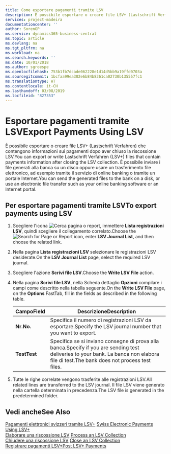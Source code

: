 ```yaml
---
title: Come esportare pagamenti tramite LSV
description: È possibile esportare o creare file LSV+ (Lastschrift Verfahren) che contengono informazioni sui pagamenti dopo aver chiuso la riscossione LSV. È possibile inviare i file generati alla banca su un disco oppure usare un trasferimento file elettronico, ad esempio tramite il servizio di online banking o tramite un portale Internet.
services: project-madeira
documentationcenter: ''
author: SorenGP
ms.service: dynamics365-business-central
ms.topic: article
ms.devlang: na
ms.tgt_pltfrm: na
ms.workload: na
ms.search.keywords: ''
ms.date: 10/01/2018
ms.author: sgroespe
ms.openlocfilehash: 753b1fb7dcade062228e1d14d5bb9a19ffd0703a
ms.sourcegitcommit: 1bcfaa99ea302e6b84b8361ca02730b135557fc1
ms.translationtype: HT
ms.contentlocale: it-CH
ms.lasthandoff: 03/08/2019
ms.locfileid: "827353"
---
```

# <a name="export-payments-using-lsv"></a><span data-ttu-id="f5ed1-104">Esportare pagamenti tramite LSV</span><span class="sxs-lookup"><span data-stu-id="f5ed1-104">Export Payments Using LSV</span></span>
<span data-ttu-id="f5ed1-105">È possibile esportare o creare file LSV+ (Lastschrift Verfahren) che contengono informazioni sui pagamenti dopo aver chiuso la riscossione LSV.</span><span class="sxs-lookup"><span data-stu-id="f5ed1-105">You can export or write Lastschrift Verfahren (LSV+) files that contain payments information after closing the LSV collection.</span></span> <span data-ttu-id="f5ed1-106">È possibile inviare i file generati alla banca su un disco oppure usare un trasferimento file elettronico, ad esempio tramite il servizio di online banking o tramite un portale Internet.</span><span class="sxs-lookup"><span data-stu-id="f5ed1-106">You can send the generated files to the bank on a disk, or use an electronic file transfer such as your online banking software or an Internet portal.</span></span>  

## <a name="to-export-payments-using-lsv"></a><span data-ttu-id="f5ed1-107">Per esportare pagamenti tramite LSV</span><span class="sxs-lookup"><span data-stu-id="f5ed1-107">To export payments using LSV</span></span>  

1.  <span data-ttu-id="f5ed1-108">Scegliere l'icona ![Cerca pagina o report](../../media/ui-search/search_small.png "Cerca pagina o report"), immettere **Lista registrazioni LSV**, quindi scegliere il collegamento correlato.</span><span class="sxs-lookup"><span data-stu-id="f5ed1-108">Choose the ![Search for Page or Report](../../media/ui-search/search_small.png "Search for Page or Report icon") icon, enter **LSV Journal List**, and then choose the related link.</span></span>  
2.  <span data-ttu-id="f5ed1-109">Nella pagina **Lista registrazioni LSV** selezionare le registrazioni LSV desiderate.</span><span class="sxs-lookup"><span data-stu-id="f5ed1-109">On the **LSV Journal List** page, select the required LSV journal.</span></span>  
3.  <span data-ttu-id="f5ed1-110">Scegliere l'azione **Scrivi file LSV**.</span><span class="sxs-lookup"><span data-stu-id="f5ed1-110">Choose the **Write LSV File** action.</span></span>  
4.  <span data-ttu-id="f5ed1-111">Nella pagina **Scrivi file LSV**, nella Scheda dettaglio **Opzioni** compilare i campi come descritto nella tabella seguente.</span><span class="sxs-lookup"><span data-stu-id="f5ed1-111">On the **Write LSV File** page, on the **Options** FastTab, fill in the fields as described in the following table.</span></span>  

    |<span data-ttu-id="f5ed1-112">Campo</span><span class="sxs-lookup"><span data-stu-id="f5ed1-112">Field</span></span>|<span data-ttu-id="f5ed1-113">Descrizione</span><span class="sxs-lookup"><span data-stu-id="f5ed1-113">Description</span></span>|  
    |---------------------------------|---------------------------------------|  
    |<span data-ttu-id="f5ed1-114">**Nr.**</span><span class="sxs-lookup"><span data-stu-id="f5ed1-114">**No.**</span></span>|<span data-ttu-id="f5ed1-115">Specifica il numero di registrazioni LSV da esportare.</span><span class="sxs-lookup"><span data-stu-id="f5ed1-115">Specify the LSV journal number that you want to export.</span></span>|  
    |<span data-ttu-id="f5ed1-116">**Test**</span><span class="sxs-lookup"><span data-stu-id="f5ed1-116">**Test**</span></span>|<span data-ttu-id="f5ed1-117">Specifica se si inviano consegne di prova alla banca.</span><span class="sxs-lookup"><span data-stu-id="f5ed1-117">Specify if you are sending test deliveries to your bank.</span></span> <span data-ttu-id="f5ed1-118">La banca non elabora file di test.</span><span class="sxs-lookup"><span data-stu-id="f5ed1-118">The bank does not process test files.</span></span>|  

5.  <span data-ttu-id="f5ed1-119">Tutte le righe correlate vengono trasferite alle registrazioni LSV.</span><span class="sxs-lookup"><span data-stu-id="f5ed1-119">All related lines are transferred to the LSV journal.</span></span> <span data-ttu-id="f5ed1-120">Il file LSV viene generato nella cartella determinata in precedenza.</span><span class="sxs-lookup"><span data-stu-id="f5ed1-120">The LSV file is generated in the predetermined folder.</span></span>  

## <a name="see-also"></a><span data-ttu-id="f5ed1-121">Vedi anche</span><span class="sxs-lookup"><span data-stu-id="f5ed1-121">See Also</span></span>  
 <span data-ttu-id="f5ed1-122">[Pagamenti elettronici svizzeri tramite LSV+](swiss-electronic-payments-using-lsv-.md) </span><span class="sxs-lookup"><span data-stu-id="f5ed1-122">[Swiss Electronic Payments Using LSV+](swiss-electronic-payments-using-lsv-.md) </span></span>  
 <span data-ttu-id="f5ed1-123">[Elaborare una riscossione LSV](how-to-process-an-lsv-collection.md) </span><span class="sxs-lookup"><span data-stu-id="f5ed1-123">[Process an LSV Collection](how-to-process-an-lsv-collection.md) </span></span>  
 <span data-ttu-id="f5ed1-124">[Chiudere una riscossione LSV](how-to-close-an-lsv-collection.md) </span><span class="sxs-lookup"><span data-stu-id="f5ed1-124">[Close an LSV Collection](how-to-close-an-lsv-collection.md) </span></span>  
 [<span data-ttu-id="f5ed1-125">Registrare pagamenti LSV+</span><span class="sxs-lookup"><span data-stu-id="f5ed1-125">Post LSV+ Payments</span></span>](how-to-post-lsv-payments.md)
